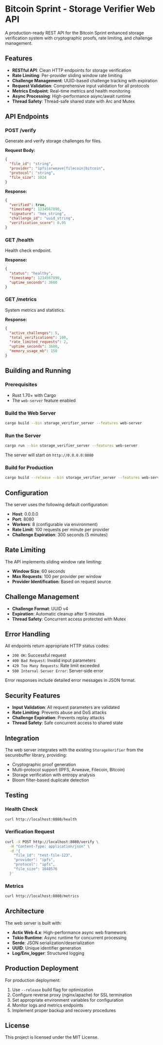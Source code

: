 # Bitcoin Sprint - Storage Verifier Web API

A production-ready REST API for the Bitcoin Sprint enhanced storage verification system with cryptographic proofs, rate limiting, and challenge management.

## Features

- **RESTful API**: Clean HTTP endpoints for storage verification
- **Rate Limiting**: Per-provider sliding window rate limiting
- **Challenge Management**: UUID-based challenge tracking with expiration
- **Request Validation**: Comprehensive input validation for all protocols
- **Metrics Endpoint**: Real-time metrics and health monitoring
- **Async Processing**: High-performance async/await runtime
- **Thread Safety**: Thread-safe shared state with Arc and Mutex

## API Endpoints

### POST /verify

Generate and verify storage challenges for files.

**Request Body:**

```json
{
  "file_id": "string",
  "provider": "ipfs|arweave|filecoin|bitcoin",
  "protocol": "string",
  "file_size": 1024
}
```

**Response:**

```json
{
  "verified": true,
  "timestamp": 1234567890,
  "signature": "hex_string",
  "challenge_id": "uuid_string",
  "verification_score": 0.95
}
```

### GET /health

Health check endpoint.

**Response:**

```json
{
  "status": "healthy",
  "timestamp": 1234567890,
  "uptime_seconds": 3600
}
```

### GET /metrics

System metrics and statistics.

**Response:**

```json
{
  "active_challenges": 5,
  "total_verifications": 100,
  "rate_limited_requests": 2,
  "uptime_seconds": 3600,
  "memory_usage_mb": 150
}
```

## Building and Running

### Prerequisites

- Rust 1.70+ with Cargo
- The `web-server` feature enabled

### Build the Web Server

```bash
cargo build --bin storage_verifier_server --features web-server
```

### Run the Server

```bash
cargo run --bin storage_verifier_server --features web-server
```

The server will start on `http://0.0.0.0:8080`

### Build for Production

```bash
cargo build --release --bin storage_verifier_server --features web-server
```

## Configuration

The server uses the following default configuration:

- **Host**: 0.0.0.0
- **Port**: 8080
- **Workers**: 8 (configurable via environment)
- **Rate Limit**: 100 requests per minute per provider
- **Challenge Expiration**: 300 seconds (5 minutes)

## Rate Limiting

The API implements sliding window rate limiting:

- **Window Size**: 60 seconds
- **Max Requests**: 100 per provider per window
- **Provider Identification**: Based on request source

## Challenge Management

- **Challenge Format**: UUID v4
- **Expiration**: Automatic cleanup after 5 minutes
- **Thread Safety**: Concurrent access protected with Mutex

## Error Handling

All endpoints return appropriate HTTP status codes:

- `200 OK`: Successful request
- `400 Bad Request`: Invalid input parameters
- `429 Too Many Requests`: Rate limit exceeded
- `500 Internal Server Error`: Server-side error

Error responses include detailed error messages in JSON format.

## Security Features

- **Input Validation**: All request parameters are validated
- **Rate Limiting**: Prevents abuse and DoS attacks
- **Challenge Expiration**: Prevents replay attacks
- **Thread Safety**: Safe concurrent access to shared state

## Integration

The web server integrates with the existing `StorageVerifier` from the securebuffer library, providing:

- Cryptographic proof generation
- Multi-protocol support (IPFS, Arweave, Filecoin, Bitcoin)
- Storage verification with entropy analysis
- Bloom filter-based duplicate detection

## Testing

### Health Check

```bash
curl http://localhost:8080/health
```

### Verification Request

```bash
curl -X POST http://localhost:8080/verify \
  -H "Content-Type: application/json" \
  -d '{
    "file_id": "test-file-123",
    "provider": "ipfs",
    "protocol": "ipfs",
    "file_size": 1048576
  }'
```

### Metrics

```bash
curl http://localhost:8080/metrics
```

## Architecture

The web server is built with:

- **Actix Web 4.x**: High-performance async web framework
- **Tokio Runtime**: Async runtime for concurrent processing
- **Serde**: JSON serialization/deserialization
- **UUID**: Unique identifier generation
- **Log/Env_logger**: Structured logging

## Production Deployment

For production deployment:

1. Use `--release` build flag for optimization
2. Configure reverse proxy (nginx/apache) for SSL termination
3. Set appropriate environment variables for configuration
4. Monitor logs and metrics endpoints
5. Implement proper backup and recovery procedures

## License

This project is licensed under the MIT License.
